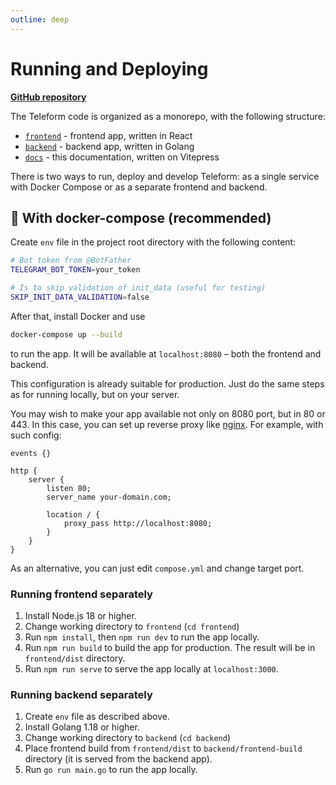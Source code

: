```yaml
---
outline: deep
---
```


# Running and Deploying

**[GitHub repository](https://github.com/teleform-app/teleform)**

The Teleform code is organized as a monorepo, with the following structure:

* [`frontend`](https://github.com/teleform-app/teleform/tree/main/frontend) - frontend app, written in React
* [`backend`](https://github.com/teleform-app/teleform/tree/main/backend) - backend app, written in Golang
* [`docs`](https://github.com/teleform-app/teleform/tree/main/docs) - this documentation, written on Vitepress

There is two ways to run, deploy and develop Teleform: as a single service with Docker Compose or as a separate frontend and backend.

## 🐳 With docker-compose (recommended)
Create `env` file in the project root directory with the following content:
```bash
# Bot token from @BotFather
TELEGRAM_BOT_TOKEN=your_token

# Is to skip validation of init_data (useful for testing)
SKIP_INIT_DATA_VALIDATION=false
```

After that, install Docker and use
```bash
docker-compose up --build
```
to run the app. It will be available at `localhost:8080` – both the frontend and backend.

This configuration is already suitable for production. Just do the same steps as for running locally, but on your server.

You may wish to make your app available not only on 8080 port, but in 80 or 443. In this case, you can set up reverse proxy like [nginx](https://nginx.org/en/docs/beginners_guide.html). For example, with such config:

```nginx
events {}

http {
    server {
        listen 80;
        server_name your-domain.com;

        location / {
            proxy_pass http://localhost:8080;
        }
    }
}
```

As an alternative, you can just edit `compose.yml` and change target port.


### Running frontend separately

1. Install Node.js 18 or higher.
2. Change working directory to `frontend` (`cd frontend`)
3. Run `npm install`, then `npm run dev` to run the app locally.
4. Run `npm run build` to build the app for production. The result will be in `frontend/dist` directory.
5. Run `npm run serve` to serve the app locally at `localhost:3000`.

### Running backend separately

1. Create `env` file as described above.
2. Install Golang 1.18 or higher.
3. Change working directory to `backend` (`cd backend`)
4. Place frontend build from `frontend/dist` to `backend/frontend-build` directory (it is served from the backend app).
5. Run `go run main.go` to run the app locally.

